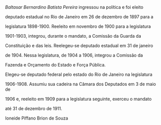 

*Baltasar Bernardino Batista Pereira* ingressou na política e foi eleito

deputado estadual no Rio de Janeiro em 26 de dezembro de 1897 para a

legislatura 1898-1900. Reeleito em novembro de 1900 para a legislatura

1901-1903, integrou, durante o mandato, a Comissão da Guarda da

Constituição e das leis. Reelegeu-se deputado estadual em 31 de janeiro

de 1904. Nessa legislatura, de 1904 a 1906, integrou a Comissão da

Fazenda e Orçamento do Estado e Força Pública.



Elegeu-se deputado federal pelo estado do Rio de Janeiro na legislatura

1906-1908. Assumiu sua cadeira na Câmara dos Deputados em 3 de maio de

1906 e, reeleito em 1909 para a legislatura seguinte, exerceu o mandato

até 31 de dezembro de 1911.



Ioneide Piffano Brion de Souza




